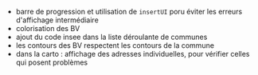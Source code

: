 - barre de progression et utilisation de `insertUI` poru éviter les erreurs d'affichage intermédiaire
- colorisation des BV
- ajout du code insee dans la liste déroulante de communes
- les contours des BV respectent les contours de la commune 
- dans la carto : affichage des adresses individuelles, pour vérifier celles qui posent problèmes


